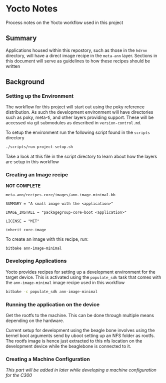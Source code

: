 # Yocto Notes

Process notes on the Yocto workflow used in this project

## Summary

Applications housed within this repostory, such as those in the `hdrnn` directory, will have a direct image recipe in the `meta-ann` layer. Sections in this document will serve as guidelines to how these recipes should be written

## Background

### Setting up the Environment

The workflow for this project will start out using the poky reference distribution. As such the development environment will have directories such as poky, meta-ti, and other layers providing support. These will be accessed via git submodules as described in `version-control.md`.

To setup the environment run the following script found in the `scripts` directory

```bash
./scripts/run-project-setup.sh
```

Take a look at this file in the script directory to learn about how the layers are setup in this workflow

### Creating an Image recipe

__NOT COMPLETE__

`meta-ann/recipes-core/images/ann-image-minimal.bb`

```bitbake
SUMMARY = "A small image with the <application>"

IMAGE_INSTALL = "packagegroup-core-boot <application>"

LICENSE = "MIT"

inherit core-image
```

To create an image with this recipe, run:

```bash
bitbake ann-image-minimal
```

### Developing Applications

Yocto provides recipes for setting up a development environment for the target device. This is activated using the `populate_sdk` task that comes with the `ann-image-minimal` image recipe used in this workflow

```bash
bitbake -c populate_sdk ann-image-minimal
```

### Running the application on the device

Get the rootfs to the machine. This can be done through multiple means depending on the hardware.

Current setup for development using the beagle bone involves using the kernel boot arguments send by uboot setting up an NFS folder as rootfs. The rootfs image is hence just extracted to this nfs location on the development device while the beaglebone is connected to it.

### Creating a Machine Configuration

_This part will be added in later while developing a machine configuration for the C300_
